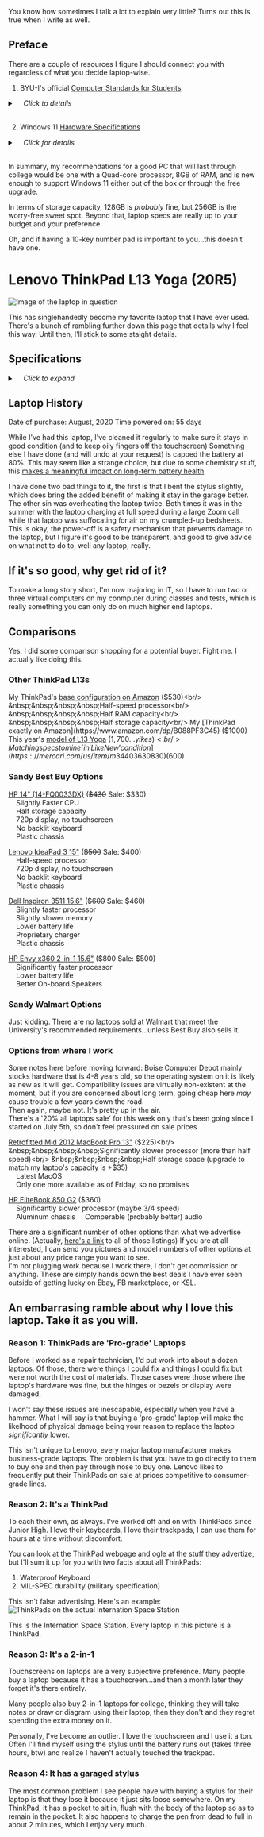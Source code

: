 You know how sometimes I talk a lot to explain very little? Turns out this is true when I write as well.

## Preface

There are a couple of resources I figure I should connect you with regardless of what you decide laptop-wise.

1. BYU-I's official [Computer Standards for Students](https://techguides.byui.edu/a/1240019-information-computer-standards-for-students)<br/>
<details>
  <summary>&nbsp;&nbsp;&nbsp;&nbsp;<em>Click to details</em></summary>
  
    This is a general specification for the entire student body. There are a handful of majors with higher requirements that are linked to, but I woudn't worry about them until you are set on pursuing one of them like me.<br/>

    I will say that I have something against the 'Minimum' requirements. Most school work can be done within 2-5 browser tabs and an Office document or two. 4GB of RAM is barely enough to handle that workload a this time. I think that the Recommended processor requirment of Dual Core should be the Minimum, and that the recommended should be Quad Core. Single core processors basically don't show up for sale any more, which gives you an idea of how outdated parts of this article are.
</details>
<br/>

2. Windows 11 [Hardware Specifications](https://www.microsoft.com/en-us/windows/windows-11-specifications?r=1)<br/>
<details>
  <summary>&nbsp;&nbsp;&nbsp;&nbsp;<em>Click for details</em></summary>
  Windows 10 is getting [pushed out in just three short years](https://docs.microsoft.com/en-us/lifecycle/products/windows-10-home-and-pro), and Windows 11 has very specific hardware requirements that effectively eliminate any computer more than three years old from being safe to use once we reach end-of-life for Windows 10. If you want what you get to be usable all the way through school, Microsoft is basically forcing you to buy something reasonably new. If I add more details, I'll put them [here](/windows11.md).
</details>
<br/>

In summary, my recommendations for a good PC that will last through college would be one with a Quad-core processor, 8GB of RAM, and is new enough to support Windows 11 either out of the box or through the free upgrade.

In terms of storage capacity, 128GB is *probably* fine, but 256GB is the worry-free sweet spot. Beyond that, laptop specs are really up to your budget and your preference.

Oh, and if having a 10-key number pad is important to you...this doesn't have one.

# Lenovo ThinkPad L13 Yoga (20R5)
![Image of the laptop in question](https://p1-ofp.static.pub/medias/bWFzdGVyfHJvb3R8MTM4ODQ2fGltYWdlL2pwZWd8aDdiL2hjYi8xMDYwOTI2MTYwODk5MC5qcGd8NTQ3NDAyZGUzZDMyNDk0MWU4ZTA4YjdkYzdmZjExY2MzYzAyOGNmOGUxODM5NGEyNzkyYzE0ZWIxOGRhMmJmZQ/lenovo-thinkpad-l13-yoga-gallery-01.jpg)

This has singlehandedly become my favorite laptop that I have ever used. There's a bunch of rambling further down this page that details why I feel this way. Until then, I'll stick to some staight details.

## Specifications
<details>
  <summary>&nbsp;&nbsp;&nbsp;&nbsp;<em>Click to expand</em></summary>
  
**Model:** Lenovo ThinkPad L13 Yoga (20R5)<br/>
**Release Date:** Spring 2020<br/>
**Form Factor:** Thin-and-light, 2-in-1 Tablet PC, Aluminum Chassis<br/>
**Display:** 13" 1080p, IPS touchscreen (stylus compatible)<br/>
**Battery Life:** ~6-7hrs during normal use ~5hrs of Zoom calls*<br/>
**CPU:** Intel i5, 10th gen, 8-core<br/>
**RAM:** 8GB, DDR4-3200<br/>
**Storage:** 256GB Toshiba NVMe SSD<br/>
**I/O and other Features:**<br/>
&nbsp;&nbsp;&nbsp;&nbsp;x2 USB-C Thunderbolt 3 (just like on newer MacBooks)<br/>
&nbsp;&nbsp;&nbsp;&nbsp;x2 USB 3.1<br/>
&nbsp;&nbsp;&nbsp;&nbsp;HDMI (up to 4K@60)<br/>
&nbsp;&nbsp;&nbsp;&nbsp;3.5mm headset jack<br/>
&nbsp;&nbsp;&nbsp;&nbsp;Garaged ThinkPad Pen Pro stylus<br/>
&nbsp;&nbsp;&nbsp;&nbsp;Backlit Keyboard<br/>
&nbsp;&nbsp;&nbsp;&nbsp;HD Webcam<br/>
&nbsp;&nbsp;&nbsp;&nbsp;Dual ANC Microphones<br/>
&nbsp;&nbsp;&nbsp;&nbsp;Bluetooth 5.0

\* This is not the on-paper spec, this is from my real-world experience having the battery only charge to 80% and adjusting for the additional 20%.

</details>

## Laptop History

Date of purchase: August, 2020
Time powered on: 55 days

While I've had this laptop, I've cleaned it regularly to make sure it stays in good condition (and to keep oily fingers off the touchscreen)
Something else I have done (and will undo at your request) is capped the battery at 80%. This may seem like a strange choice, but due to some chemistry stuff, this [makes a meaningful impact on long-term battery health](https://www.ifixit.com/News/31716/how-to-care-for-your-laptops-battery-so-it-lasts-longer).

I have done two bad things to it, the first is that I bent the stylus slightly, which does bring the added benefit of making it stay in the garage better. The other sin was overheating the laptop twice. Both times it was in the summer with the laptop charging at full speed during a large Zoom call while that laptop was suffocating for air on my crumpled-up bedsheets. This is okay, the power-off is a safety mechanism that prevents damage to the laptop, but I figure it's good to be transparent, and good to give advice on what not to do to, well any laptop, really.

## If it's so good, why get rid of it?

To make a long story short, I'm now majoring in IT, so I have to run two or three virtual computers on my conmputer during classes and tests, which is really something you can only do on much higher end laptops.

## Comparisons

Yes, I did some comparison shopping for a potential buyer. Fight me. I actually like doing this.

### Other ThinkPad L13s
  My ThinkPad's [base configuration on Amazon](https://www.amazon.com/dp/B082FJKWRT) ($530)<br/>
  &nbsp;&nbsp;&nbsp;&nbsp;Half-speed processor<br/>
  &nbsp;&nbsp;&nbsp;&nbsp;Half RAM capacity<br/>
  &nbsp;&nbsp;&nbsp;&nbsp;Half storage capacity<br/>
  My [ThinkPad exactly on Amazon](https://www.amazon.com/dp/B088PF3C45) ($1000)<br/>
  This year's [model of L13 Yoga](https://www.lenovo.com/us/en/p/laptops/thinkpad/thinkpadl/thinkpad-l13-gen-3-(13-inch-intel)/21b3006fus) ($1,700...yikes)<br/>
  Matching specs to mine [in 'Like New' condition](https://mercari.com/us/item/m34403630830) ($600)<br/>

  ### Sandy Best Buy Options
  [HP 14" (14-FQ0033DX)](https://bestbuy.com/site/6502175.p) (~~$430~~ Sale: $330)<br/>
  &nbsp;&nbsp;&nbsp;&nbsp;Slightly Faster CPU<br/>
  &nbsp;&nbsp;&nbsp;&nbsp;Half storage capacity<br/>
  &nbsp;&nbsp;&nbsp;&nbsp;720p display, no touchscreen<br/>
  &nbsp;&nbsp;&nbsp;&nbsp;No backlit keyboard<br/>
  &nbsp;&nbsp;&nbsp;&nbsp;Plastic chassis

  [Lenovo IdeaPad 3 15"](https://bestbuy.com/site/6497829.p) (~~$500~~ Sale: $400)<br/>
  &nbsp;&nbsp;&nbsp;&nbsp;Half-speed processor<br/>
  &nbsp;&nbsp;&nbsp;&nbsp;720p display, no touchscreen<br/>
  &nbsp;&nbsp;&nbsp;&nbsp;No backlit keyboard<br/>
  &nbsp;&nbsp;&nbsp;&nbsp;Plastic chassis

  [Dell Inspiron 3511 15.6"](https://bestbuy.com/site/6500646.p) (~~$600~~ Sale: $460)<br/>
  &nbsp;&nbsp;&nbsp;&nbsp;Slightly faster processor<br/>
  &nbsp;&nbsp;&nbsp;&nbsp;Slightly slower memory<br/>
  &nbsp;&nbsp;&nbsp;&nbsp;Lower battery life<br/>
  &nbsp;&nbsp;&nbsp;&nbsp;Proprietary charger<br/>
  &nbsp;&nbsp;&nbsp;&nbsp;Plastic chassis

  [HP Envy x360 2-in-1 15.6"](https://bestbuy.com/site/6502184.p) (~~$800~~ Sale: $500)<br/>
  &nbsp;&nbsp;&nbsp;&nbsp;Significantly faster processor<br/>
  &nbsp;&nbsp;&nbsp;&nbsp;Lower battery life<br/>
  &nbsp;&nbsp;&nbsp;&nbsp;Better On-board Speakers

  ### Sandy Walmart Options

  Just kidding. There are no laptops sold at Walmart that meet the University's recommended requirements...unless Best Buy also sells it.

  ### Options from where I work

Some notes here before moving forward:
Boise Computer Depot mainly stocks hardware that is 4-8 years old, so the operating system on it is likely as new as it will get.
Compatibility issues are virtually non-existent at the moment, but if you are concerned about long term, going cheap here *may* cause trouble a few years down the road.<br/>
Then again, maybe not. It's pretty up in the air.<br/>
There's a '20% all laptops sale' for this week only that's been going since I started on July 5th, so don't feel pressured on sale prices

[Retrofitted Mid 2012 MacBook Pro 13"](boise.craigslist.org/syd/d/boise-fast-i5-macbook-pro-13-ssd-drive/7509115062.html) ($225)<br/>
&nbsp;&nbsp;&nbsp;&nbsp;Significantly slower processor (more than half speed)<br/>
&nbsp;&nbsp;&nbsp;&nbsp;Half storage space (upgrade to match my laptop's capacity is +$35)<br/>
&nbsp;&nbsp;&nbsp;&nbsp;Latest MacOS<br/>
&nbsp;&nbsp;&nbsp;&nbsp;Only one more available as of Friday, so no promises

[HP EliteBook 850 G2](https://boise.craigslist.org/syd/d/boise-hp-elitebook-15-laptop-includes/7506302728.html) ($360)<br/>
&nbsp;&nbsp;&nbsp;&nbsp;Significantly slower processor (maybe 3/4 speed)<br/>
&nbsp;&nbsp;&nbsp;&nbsp;Aluminum chassis
&nbsp;&nbsp;&nbsp;&nbsp;Comperable (probably better) audio

There are a significant number of other options than what we advertise online. (Actually, [here's a link](http://boise.craigslist.org/search/sss?userpostingid=7513647547) to all of those listings)
If you are at all interested, I can send you pictures and model numbers of other options at just about any price range you want to see.<br/>
I'm not plugging work because I work there, I don't get commission or anything. These are simply hands down the best deals I have ever seen outside of getting lucky on Ebay, FB marketplace, or KSL.


## An embarrasing ramble about why I love this laptop. Take it as you will.

### Reason 1: ThinkPads are 'Pro-grade' Laptops

Before I worked as a repair technician, I'd put work into about a dozen laptops. Of those, there were things I could fix and things I could fix but were not worth the cost of materials. Those cases were those where the laptop's hardware was fine, but the hinges or bezels or display were damaged.

I won't say these issues are inescapable, especially when you have a hammer. What I will say is that buying a 'pro-grade' laptop will make the likelhood of physical damage being your reason to replace the laptop *significantly* lower.

This isn't unique to Lenovo, every major laptop manufacturer makes business-grade laptops. The problem is that you have to go directly to them to buy one and then pay through nose to buy one. Lenovo likes to frequently put their ThinkPads on sale at prices competitive to consumer-grade lines.

### Reason 2: It's a ThinkPad

To each their own, as always. I've worked off and on with ThinkPads since Junior High. I love their keyboards, I love their trackpads, I can use them for hours at a time without discomfort.

You can look at the ThinkPad webpage and ogle at the stuff they advertize, but I'll sum it up for you with two facts about all ThinkPads:
1. Waterproof Keyboard
2. MIL-SPEC durability (military specification)

This isn't false advertising. Here's an example:
![ThinkPads on the actual Internation Space Station](https://blogs.esa.int/tim-peake/files/2016/03/25868466171_bd3bdd3d6b_o.jpg)

This is the Internation Space Station. Every laptop in this picture is a ThinkPad. 

### Reason 3: It's a 2-in-1

Touchscreens on laptops are a very subjective preference. Many people buy a laptop because it has a touchscreen...and then a month later they forget it's there entirely.

Many people also buy 2-in-1 laptops for college, thinking they will take notes or draw or diagram using their laptop, then they don't and they regret spending the extra money on it.

Personally, I've become an outlier. I love the touchscreen and I use it a ton. Often I'll find myself using the stylus until the battery runs out (takes three hours, btw) and realize I haven't actually touched the trackpad.

### Reason 4: It has a garaged stylus

The most common problem I see people have with buying a stylus for their laptop is that they lose it because it just sits loose somewhere. On my ThinkPad, it has a pocket to sit in, flush with the body of the laptop so as to remain in the pocket. It also happens to charge the pen from dead to full in about 2 minutes, which I enjoy very much.